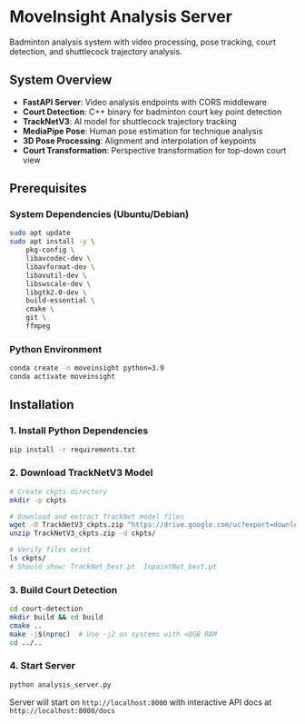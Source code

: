 # MoveInsight Analysis Server

Badminton analysis system with video processing, pose tracking, court detection, and shuttlecock trajectory analysis.

## System Overview

- **FastAPI Server**: Video analysis endpoints with CORS middleware
- **Court Detection**: C++ binary for badminton court key point detection
- **TrackNetV3**: AI model for shuttlecock trajectory tracking
- **MediaPipe Pose**: Human pose estimation for technique analysis
- **3D Pose Processing**: Alignment and interpolation of keypoints
- **Court Transformation**: Perspective transformation for top-down court view

## Prerequisites

### System Dependencies (Ubuntu/Debian)
```bash
sudo apt update
sudo apt install -y \
    pkg-config \
    libavcodec-dev \
    libavformat-dev \
    libavutil-dev \
    libswscale-dev \
    libgtk2.0-dev \
    build-essential \
    cmake \
    git \
    ffmpeg
```

### Python Environment
```bash
conda create -n moveinsight python=3.9
conda activate moveinsight
```

## Installation

### 1. Install Python Dependencies
```bash
pip install -r requirements.txt
```

### 2. Download TrackNetV3 Model
```bash
# Create ckpts directory
mkdir -p ckpts

# Download and extract TrackNet model files
wget -O TrackNetV3_ckpts.zip "https://drive.google.com/uc?export=download&id=1CfzE87a0f6LhBp0kniSl1-89zaLCZ8cA"
unzip TrackNetV3_ckpts.zip -d ckpts/

# Verify files exist
ls ckpts/
# Should show: TrackNet_best.pt  InpaintNet_best.pt
```

### 3. Build Court Detection
```bash
cd court-detection
mkdir build && cd build
cmake ..
make -j$(nproc)  # Use -j2 on systems with <8GB RAM
cd ../..
```

### 4. Start Server
```bash
python analysis_server.py
```

Server will start on `http://localhost:8000` with interactive API docs at `http://localhost:8000/docs`